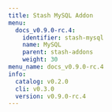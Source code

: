 ```yaml
---
title: Stash MySQL Addon
menu:
  docs_v0.9.0-rc.4:
    identifier: stash-mysql
    name: MySQL
    parent: stash-addons
    weight: 30
menu_name: docs_v0.9.0-rc.4
info:
  catalog: v0.2.0
  cli: v0.3.0
  version: v0.9.0-rc.4
---
```


